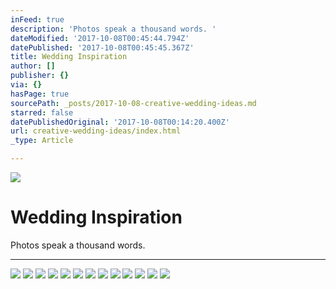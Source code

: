 ```yaml
---
inFeed: true
description: 'Photos speak a thousand words. '
dateModified: '2017-10-08T00:45:44.794Z'
datePublished: '2017-10-08T00:45:45.367Z'
title: Wedding Inspiration
author: []
publisher: {}
via: {}
hasPage: true
sourcePath: _posts/2017-10-08-creative-wedding-ideas.md
starred: false
datePublishedOriginal: '2017-10-08T00:14:20.400Z'
url: creative-wedding-ideas/index.html
_type: Article

---
```

![](https://the-grid-user-content.s3-us-west-2.amazonaws.com/8f2e3627-30a6-4614-99a6-a024f1cae38e.jpg)

# Wedding Inspiration

Photos speak a thousand words. 

---

![](https://the-grid-user-content.s3-us-west-2.amazonaws.com/e528a8fd-bdc9-483c-8335-c550644da0e1.jpg)
![](https://the-grid-user-content.s3-us-west-2.amazonaws.com/8b321022-668e-4b4d-b436-3eb00da9338f.jpg)
![](https://the-grid-user-content.s3-us-west-2.amazonaws.com/c99f752f-95ae-44a6-9a85-0905642fdece.jpg)
![](https://the-grid-user-content.s3-us-west-2.amazonaws.com/4916564f-d9df-49ff-8a95-373889e1d84a.jpg)
![](https://the-grid-user-content.s3-us-west-2.amazonaws.com/08b3322c-898e-4a15-8b03-00795cf38cec.jpg)
![](https://the-grid-user-content.s3-us-west-2.amazonaws.com/b4c00ba0-1fe6-4fa1-80c3-5c9d0843d69c.jpg)
![](https://the-grid-user-content.s3-us-west-2.amazonaws.com/ec1bafe7-2c03-4c77-8145-c44a2bfb234e.jpg)
![](https://the-grid-user-content.s3-us-west-2.amazonaws.com/e9095879-8b1d-41f6-bda1-da0df773ce6b.jpg)
![](https://the-grid-user-content.s3-us-west-2.amazonaws.com/b4e8656d-d26c-471e-92e2-1ce317dd7369.jpg)
![](https://the-grid-user-content.s3-us-west-2.amazonaws.com/fa52f897-91f4-48a3-bcba-20e3fdc51899.jpg)
![](https://the-grid-user-content.s3-us-west-2.amazonaws.com/598ddc16-7dda-4f7a-b4fa-a7eb20c7cdfe.jpg)
![](https://the-grid-user-content.s3-us-west-2.amazonaws.com/2ef02138-8a83-421d-85e2-f3b183211574.jpg)
![](https://the-grid-user-content.s3-us-west-2.amazonaws.com/2d202139-4183-4728-a93d-65f0473e9f51.jpg)